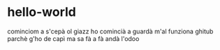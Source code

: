 # hello-world
cominciom a s'cepà ol giazz
ho comincià a guardà m'al funziona ghitub parchè g'ho de capì ma sa fà a fà andà l'odoo
